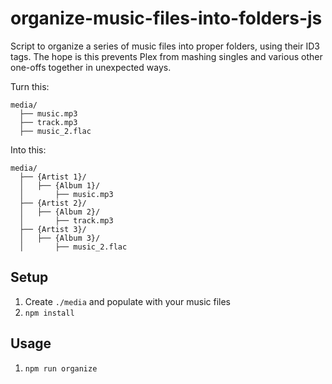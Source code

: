 # organize-music-files-into-folders-js

Script to organize a series of music files into proper folders, using their ID3 tags.
The hope is this prevents Plex from mashing singles and various other one-offs together in unexpected ways.

Turn this:
```
media/
  ├── music.mp3
  ├── track.mp3
  ├── music_2.flac
```

Into this:
```
media/
  ├── {Artist 1}/
  │   ├── {Album 1}/
  │       ├── music.mp3
  ├── {Artist 2}/
  │   ├── {Album 2}/
  │       ├── track.mp3
  ├── {Artist 3}/
  │   ├── {Album 3}/
  │       ├── music_2.flac
```

## Setup

1. Create `./media` and populate with your music files
2. `npm install`

## Usage

1. `npm run organize`
